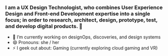 ### I am a UX Design Technologist, who combines User Experience Design and Front-end Development expertise into a single focus; in order to research, architect, design, prototype, test, and develop digital products. 👋

- 🔭 I’m currently working on designOps, discoveries, and design systems
- 😄 Pronouns: she / her
- ⚡ I geek out about: Gaming (currently exploring cloud gaming and VR)

